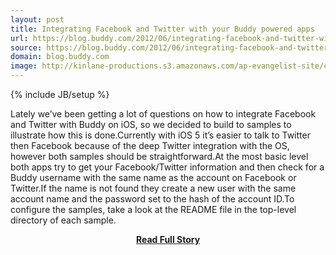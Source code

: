 ```yaml
---
layout: post
title: Integrating Facebook and Twitter with your Buddy powered apps
url: https://blog.buddy.com/2012/06/integrating-facebook-and-twitter-with-your-buddy-powered-apps/
source: https://blog.buddy.com/2012/06/integrating-facebook-and-twitter-with-your-buddy-powered-apps/
domain: blog.buddy.com
image: http://kinlane-productions.s3.amazonaws.com/ap-evangelist-site/curated/screenshots/9352_api500_com.png
---
```

{% include JB/setup %}<p>Lately we’ve been getting a lot of questions on how to integrate Facebook and Twitter with Buddy on iOS, so we decided to build to samples to illustrate how this is done.Currently with iOS 5 it’s easier to talk to Twitter then Facebook because of the deep Twitter integration with the OS, however both samples should be straightforward.At the most basic level both apps try to get your Facebook/Twitter information and then check for a Buddy username with the same name as the account on Facebook or Twitter.If the name is not found they create a new user with the same account name and the password set to the hash of the account ID.To configure the samples, take a look at the README file in the top-level directory of each sample.</p>
<center><p><a href="https://blog.buddy.com/2012/06/integrating-facebook-and-twitter-with-your-buddy-powered-apps/" style='padding:25px; font-sze:18px; font-weight: bold;'>Read Full Story</a></p></center>
